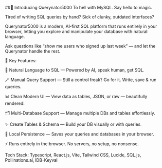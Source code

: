 ##🚀 Introducing Querynator5000
To hell with MySQL. Say hello to magic.

Tired of writing SQL queries by hand? Sick of clunky, outdated interfaces?

Querynator5000 is a modern, AI-first SQL platform that runs entirely in your browser, letting you explore and manipulate your database with natural language. 

Ask questions like “show me users who signed up last week” — and let the Querynator handle the rest.

🔮 Key Features:

🧠 Natural Language to SQL — Powered by AI, speak human, get SQL.

🪄 Manual Query Support — Still a control freak? Go for it. Write, save & run queries.

📊 Clean Modern UI — View data as tables, JSON, or raw — beautifully rendered.

🗂️ Multi-Database Support — Manage multiple DBs and tables effortlessly.

✨ Create Tables & Schema — Build your DB visually or with queries.

💾 Local Persistence — Saves your queries and databases in your browser.

⚡ Runs entirely in the browser. No servers, no setup, no nonsense.

Tech Stack: Typescript, React.js, Vite, Tailwind CSS, Lucide, SQL.js, Pollinations.ai, IDB-Keyval
